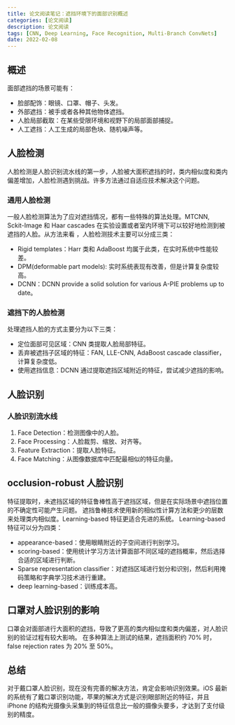 ```yaml
---
title: 论文阅读笔记：遮挡环境下的面部识别概述
categories: [论文阅读]
description: 论文阅读
tags: [CNN, Deep Learning, Face Recognition, Multi-Branch ConvNets]
date: 2022-02-08
---
```


## 概述
面部遮挡的场景可能有：  
* 脸部配饰：眼镜、口罩、帽子、头发。
* 外部遮挡：被手或者各种其他物体遮挡。
* 人脸局部截取：在某些受限环境和视野下的局部面部捕捉。
* 人工遮挡：人工生成的局部色块、随机噪声等。


## 人脸检测
人脸检测是人脸识别流水线的第一步，人脸被大面积遮挡的时，类内相似度和类内偏差增加，人脸检测遇到挑战。许多方法通过自适应技术解决这个问题。
### 通用人脸检测
一般人脸检测算法为了应对遮挡情况，都有一些特殊的算法处理。MTCNN, Sckit-Image 和 Haar cascades 在实验设置或者室内环境下可以较好地检测到被遮挡的人脸。从方法来看 ，人脸检测技术主要可以分成三类：
* Rigid templates：Harr 类和 AdaBoost 均属于此类，在实时系统中性能较差。
* DPM(deformable part models): 实时系统表现有改善，但是计算复杂度较高。
* DCNN：DCNN provide a solid  solution for various A-PIE problems up to date。
### 遮挡下的人脸检测
处理遮挡人脸的方式主要分为以下三类：
* 定位面部可见区域：CNN 类提取人脸局部特征。
* 丢弃被遮挡子区域的特征：FAN, LLE-CNN, AdaBoost cascade classifier，计算复杂度低。
* 使用遮挡信息：DCNN 通过提取遮挡区域附近的特征，尝试减少遮挡的影响。


## 人脸识别
### 人脸识别流水线
1. Face Detection：检测图像中的人脸。
2. Face Processing：人脸裁剪、缩放、对齐等。
3. Feature Extraction：提取人脸特征。
4. Face Matching：从图像数据库中匹配最相似的特征向量。


##  occlusion-robust 人脸识别
特征提取时，未遮挡区域的特征鲁棒性高于遮挡区域，但是在实际场景中遮挡位置的不确定性可能产生问题。
遮挡鲁棒技术使用新的相似性计算方法和更少的层数来处理类内相似度。Learning-based 特征更适合先进的系统。
Learning-based 特征可以分为四类：
* appearance-based：使用眼睛附近的子空间进行判别学习。
* scoring-based：使用统计学习方法计算面部不同区域的遮挡概率，然后选择合适的区域进行判断。
* Sparse representation classifier：对遮挡区域进行划分和识别，然后利用掩码策略和字典学习技术进行重建。
* deep learning-based：训练成本高。

## 口罩对人脸识别的影响
口罩会对面部进行大面积的遮挡，导致了更高的类内相似度和类内偏差，对人脸识别的验证过程有较大影响。
在多种算法上测试的结果，遮挡面积约 70% 时，false rejection rates 为 20% 至 50%。

## 总结
对于戴口罩人脸识别，现在没有完善的解决方法，肯定会影响识别效果。iOS 最新的系统有了戴口罩识别功能，苹果的解决方式是识别眼部附近的特征，并且 iPhone 的结构光摄像头采集到的特征信息比一般的摄像头要多，才达到了支付级别的精度。